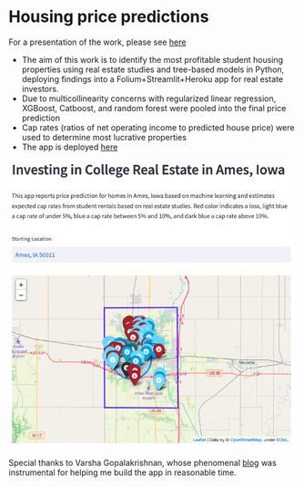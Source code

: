 # Housing price predictions
For a presentation of the work, please see [here](https://drive.google.com/file/d/1i2SVcECHKBUUHEkeb7VoZ_iKitFagROK/view?usp=sharing)

- The aim of this work is to identify the most profitable student housing properties using real estate studies and tree-based models in Python, deploying findings into a Folium+Streamlit+Heroku app for real estate investors.  
- Due to multicollinearity concerns with regularized linear regression, XGBoost, Catboost, and random forest were pooled into the final price prediction
- Cap rates (ratios of net operating income to predicted house price) were used to determine most lucrative properties
- The app is deployed [here](https://ames-app.herokuapp.com/)


![Investing in Real Estate in Ames,Iowa](https://github.com/dapopov-st/housing-price-predictions/blob/main/presentation-and-images/app-image.png)

Special thanks to Varsha Gopalakrishnan, whose phenomenal [blog](https://medium.com/analytics-vidhya/deploying-your-geospatial-machine-learning-projects-as-web-apps-using-streamlit-and-heroku-45d64f6d5cb0)  was instrumental for helping me build the app in reasonable time.
